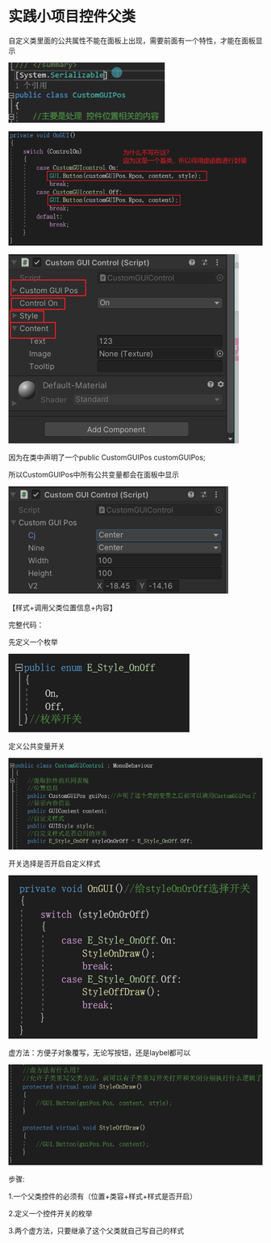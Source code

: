 # 实践小项目控件父类

自定义类里面的公共属性不能在面板上出现，需要前面有一个特性，才能在面板显示

![5962301135e2592b21b83ebd0fac7695.png](image/5962301135e2592b21b83ebd0fac7695.png)

![971c95d1c466cbbb5acca5dfa1f58d62.png](image/971c95d1c466cbbb5acca5dfa1f58d62.png)

![8d2809f8840bf6064718c5d72f00cf32.png](image/8d2809f8840bf6064718c5d72f00cf32.png)

因为在类中声明了一个public CustomGUIPos customGUIPos;

所以CustomGUIPos中所有公共变量都会在面板中显示

![b52c2cc1ce00f05ad9c107490e878e8d.png](image/b52c2cc1ce00f05ad9c107490e878e8d.png)

【样式+调用父类位置信息+内容】

完整代码：

先定义一个枚举

![ef1a570785e92755724d76d58401a785.png](image/ef1a570785e92755724d76d58401a785.png)

定义公共变量开关

![f4a6a4d0af086b475f61b2256332bfbf.png](image/f4a6a4d0af086b475f61b2256332bfbf.png)

开关选择是否开启自定义样式

![56a52d7d7beeb1e002b6820771eccee4.png](image/56a52d7d7beeb1e002b6820771eccee4.png)

虚方法：方便子对象覆写，无论写按钮，还是laybel都可以

![3ada66011f917d93f9f5a157605c805a.png](image/3ada66011f917d93f9f5a157605c805a.png)

步骤:

1.一个父类控件的必须有（位置+类容+样式+样式是否开启）

2.定义一个控件开关的枚举

3.两个虚方法，只要继承了这个父类就自己写自己的样式
